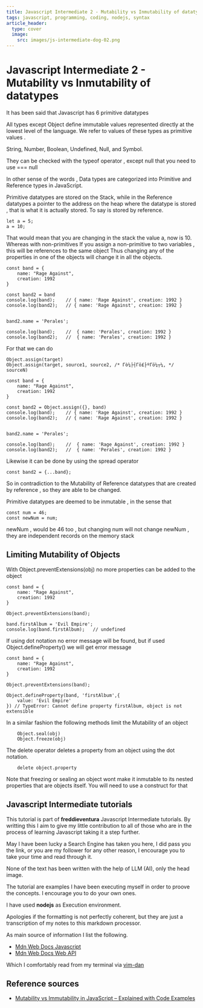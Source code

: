 ```yaml
---
title: Javascript Intermediate 2 - Mutability vs Inmutability of datatypes
tags: javascript, programming, coding, nodejs, syntax
article_header:
  type: cover
  image:
    src: images/js-intermediate-dog-02.png
---
```


# Javascript Intermediate 2 - Mutability vs Inmutability of datatypes 

It has been said that  Javascript has 6 primitive datatypes

All types except Object define immutable values represented directly at
the lowest level of the language. We refer to values of these types as 
primitive values .

String, Number, Boolean, Undefined, Null, and Symbol.

They can be checked with the typeof operator , except null that you need to use === null

In other sense of the words , Data types are categorized into Primitive and Reference types in JavaScript.

Primitive datatypes are stored on the Stack, while in the Reference datatypes a pointer to the address on the heap where the datatype is stored , that is what it is actually stored. To say is stored by reference.


```
let a = 5;
a = 10;
```


That would mean that you are changing in the stack the value a, now is 10.
Whereas with non-primitives
If you assign a non-primitive to two variables , this will be references to the same object
Thus changing any of the properties in one of the objects will change it in all the objects.



```
const band = {
    name: "Rage Against",
    creation: 1992
}

const band2 = band
console.log(band);    // { name: 'Rage Against', creation: 1992 }
console.log(band2);   // { name: 'Rage Against', creation: 1992 }


band2.name = 'Perales';

console.log(band);    //  { name: 'Perales', creation: 1992 }
console.log(band2);   //  { name: 'Perales', creation: 1992 }
```

For that we can do


```
Object.assign(target)
Object.assign(target, source1, source2, /* Γò¼├┤Γö£├ºΓö¼┬¼, */ sourceN)

const band = {
    name: "Rage Against",
    creation: 1992
}
 
const band2 = Object.assign({}, band)
console.log(band);    // { name: 'Rage Against', creation: 1992 }
console.log(band2);   // { name: 'Rage Against', creation: 1992 }


band2.name = 'Perales';

console.log(band);    //  { name: 'Rage Against', creation: 1992 }
console.log(band2);   //  { name: 'Perales', creation: 1992 }

```

Likewise it can be done by using the spread operator

```
const band2 = {...band};
```

So in contradiction to the Mutability of Reference datatypes that are created by reference , so they are able to be changed.

Primitive datatypes are deemed to be inmutable , in the sense that 

```
const num = 46;
const newNum = num;
```

newNum , would be 46 too , but changing num will not change newNum , they are independent records on the memory stack


## Limiting Mutability of Objects

With Object.preventExtensions(obj) no more properties can be added to the object


```
const band = {
    name: "Rage Against",
    creation: 1992
}
 
Object.preventExtensions(band);

band.firstAlbum = 'Evil Empire';
console.log(band.firstAlbum);   // undefined
```

If using dot notation no error message will be found, but if used Object.defineProperty() we will get error message

```
const band = {
    name: "Rage Against",
    creation: 1992
}
 
Object.preventExtensions(band);

Object.defineProperty(band, 'firstAlbum',{
    value: 'Evil Empire'
}) // TypeError: Cannot define property firstAlbum, object is not extensible
```

In a similar fashion the following methods limit the Mutability of an object


```
    Object.seal(obj)
    Object.freeze(obj)
```

The delete operator deletes a property from an object using the dot notation.

```
    delete object.property
```

Note that freezing or sealing an object wont make it inmutable to its nested properties that are objects itself. You will need to use a construct for that

## Javascript Intermediate tutorials

This tutorial is part of **freddieventura** Javascript Intermediate tutorials.
By writting this I aim to give my little contribution to all of those who are in the process of learning Javascript taking it a step further.

May I have been lucky a Search Engine has taken you here, I did pass you the link, or you are my follower for any other reason, I encourage you to take your time and read through it.

None of the text has been written with the help of LLM (AI), only the head image.

The tutorial are examples I have been executing myself in order to proove the concepts.
I encourage you to do your own ones. 

I have used **nodejs** as Execution environment.


Apologies if the formatting is not perfectly coherent, but they are just a transcription of my notes to this markdown processor. 

As main source of information I list the following.
 - [Mdn Web Docs Javascript](https://developer.mozilla.org/en-US/docs/Web/JavaScript)
 - [Mdn Web Docs Web API](https://developer.mozilla.org/en-US/docs/Web/API)

Which I comfortably read from my terminal via [vim-dan](https://github.com/freddieventura/vim-dan)

## Reference sources

 - [Mutability vs Immutability in JavaScript – Explained with Code Examples](https://www.freecodecamp.org/news/mutability-vs-immutability-in-javascript/)
